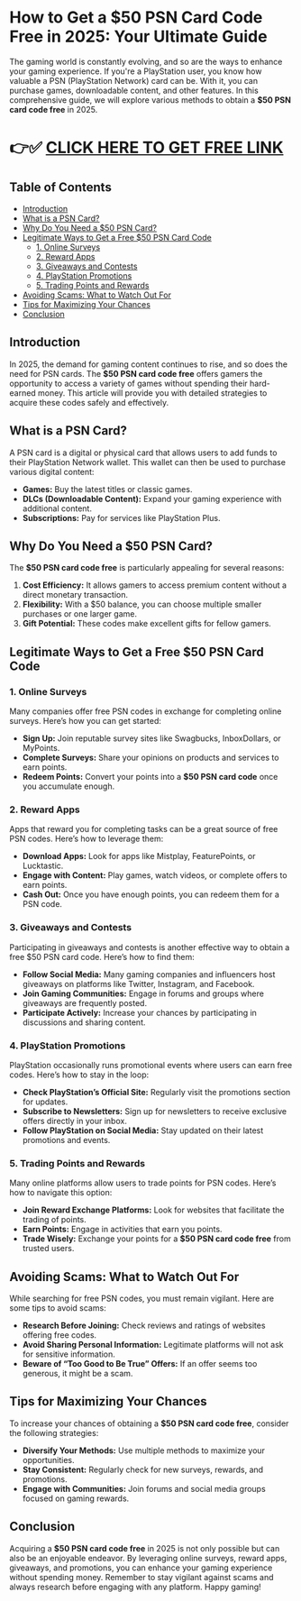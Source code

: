 # How to Get a $50 PSN Card Code Free in 2025: Your Ultimate Guide

The gaming world is constantly evolving, and so are the ways to enhance your gaming experience. If you're a PlayStation user, you know how valuable a PSN (PlayStation Network) card can be. With it, you can purchase games, downloadable content, and other features. In this comprehensive guide, we will explore various methods to obtain a **$50 PSN card code free** in 2025.

# 👉✅ [CLICK HERE TO GET FREE LINK](https://getfreelink.pro/Psn/)

## Table of Contents

- [Introduction](#introduction)
- [What is a PSN Card?](#what-is-a-psn-card)
- [Why Do You Need a $50 PSN Card?](#why-do-you-need-a-50-psn-card)
- [Legitimate Ways to Get a Free $50 PSN Card Code](#legitimate-ways-to-get-a-free-50-psn-card-code)
  - [1. Online Surveys](#1-online-surveys)
  - [2. Reward Apps](#2-reward-apps)
  - [3. Giveaways and Contests](#3-giveaways-and-contests)
  - [4. PlayStation Promotions](#4-playstation-promotions)
  - [5. Trading Points and Rewards](#5-trading-points-and-rewards)
- [Avoiding Scams: What to Watch Out For](#avoiding-scams-what-to-watch-out-for)
- [Tips for Maximizing Your Chances](#tips-for-maximizing-your-chances)
- [Conclusion](#conclusion)

## Introduction

In 2025, the demand for gaming content continues to rise, and so does the need for PSN cards. The **$50 PSN card code free** offers gamers the opportunity to access a variety of games without spending their hard-earned money. This article will provide you with detailed strategies to acquire these codes safely and effectively.

## What is a PSN Card?

A PSN card is a digital or physical card that allows users to add funds to their PlayStation Network wallet. This wallet can then be used to purchase various digital content:

- **Games:** Buy the latest titles or classic games.
- **DLCs (Downloadable Content):** Expand your gaming experience with additional content.
- **Subscriptions:** Pay for services like PlayStation Plus.

## Why Do You Need a $50 PSN Card?

The **$50 PSN card code free** is particularly appealing for several reasons:

1. **Cost Efficiency:** It allows gamers to access premium content without a direct monetary transaction.
2. **Flexibility:** With a $50 balance, you can choose multiple smaller purchases or one larger game.
3. **Gift Potential:** These codes make excellent gifts for fellow gamers.

## Legitimate Ways to Get a Free $50 PSN Card Code

### 1. Online Surveys

Many companies offer free PSN codes in exchange for completing online surveys. Here’s how you can get started:

- **Sign Up:** Join reputable survey sites like Swagbucks, InboxDollars, or MyPoints.
- **Complete Surveys:** Share your opinions on products and services to earn points.
- **Redeem Points:** Convert your points into a **$50 PSN card code** once you accumulate enough.

### 2. Reward Apps

Apps that reward you for completing tasks can be a great source of free PSN codes. Here’s how to leverage them:

- **Download Apps:** Look for apps like Mistplay, FeaturePoints, or Lucktastic.
- **Engage with Content:** Play games, watch videos, or complete offers to earn points.
- **Cash Out:** Once you have enough points, you can redeem them for a PSN code.

### 3. Giveaways and Contests

Participating in giveaways and contests is another effective way to obtain a free $50 PSN card code. Here’s how to find them:

- **Follow Social Media:** Many gaming companies and influencers host giveaways on platforms like Twitter, Instagram, and Facebook.
- **Join Gaming Communities:** Engage in forums and groups where giveaways are frequently posted.
- **Participate Actively:** Increase your chances by participating in discussions and sharing content.

### 4. PlayStation Promotions

PlayStation occasionally runs promotional events where users can earn free codes. Here’s how to stay in the loop:

- **Check PlayStation’s Official Site:** Regularly visit the promotions section for updates.
- **Subscribe to Newsletters:** Sign up for newsletters to receive exclusive offers directly in your inbox.
- **Follow PlayStation on Social Media:** Stay updated on their latest promotions and events.

### 5. Trading Points and Rewards

Many online platforms allow users to trade points for PSN codes. Here’s how to navigate this option:

- **Join Reward Exchange Platforms:** Look for websites that facilitate the trading of points.
- **Earn Points:** Engage in activities that earn you points.
- **Trade Wisely:** Exchange your points for a **$50 PSN card code free** from trusted users.

## Avoiding Scams: What to Watch Out For

While searching for free PSN codes, you must remain vigilant. Here are some tips to avoid scams:

- **Research Before Joining:** Check reviews and ratings of websites offering free codes.
- **Avoid Sharing Personal Information:** Legitimate platforms will not ask for sensitive information.
- **Beware of “Too Good to Be True” Offers:** If an offer seems too generous, it might be a scam.

## Tips for Maximizing Your Chances

To increase your chances of obtaining a **$50 PSN card code free**, consider the following strategies:

- **Diversify Your Methods:** Use multiple methods to maximize your opportunities.
- **Stay Consistent:** Regularly check for new surveys, rewards, and promotions.
- **Engage with Communities:** Join forums and social media groups focused on gaming rewards.

## Conclusion

Acquiring a **$50 PSN card code free** in 2025 is not only possible but can also be an enjoyable endeavor. By leveraging online surveys, reward apps, giveaways, and promotions, you can enhance your gaming experience without spending money. Remember to stay vigilant against scams and always research before engaging with any platform. Happy gaming!
